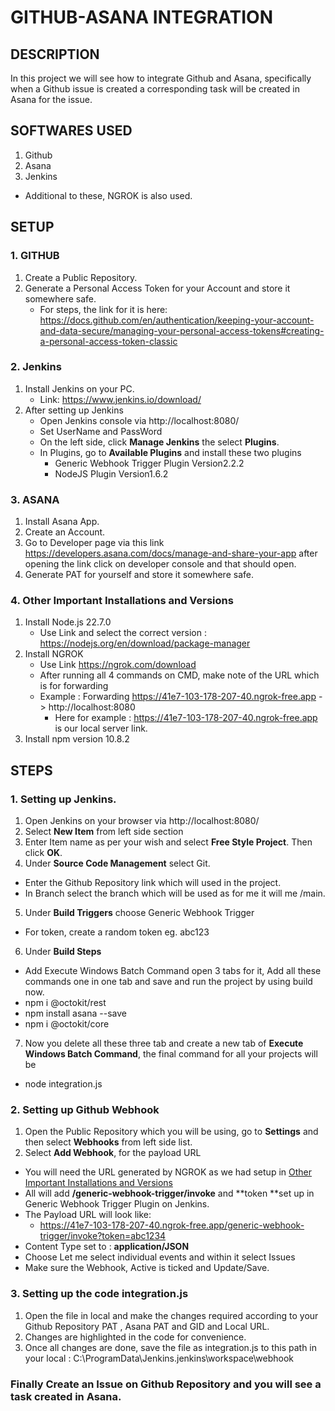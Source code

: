 # GITHUB-ASANA INTEGRATION
## DESCRIPTION
In this project we will see how to integrate Github and Asana, specifically when a Github issue is created a corresponding task will be created in Asana for the issue.

## SOFTWARES USED
1. Github
2. Asana
3. Jenkins
- Additional to these, NGROK is also used.

## SETUP
### 1. GITHUB
1. Create a Public Repository.
2. Generate a Personal Access Token for your Account and store it somewhere safe.
   - For steps, the link for it is here: https://docs.github.com/en/authentication/keeping-your-account-and-data-secure/managing-your-personal-access-tokens#creating-a-personal-access-token-classic
### 2. Jenkins
1. Install Jenkins on your PC.
   - Link: https://www.jenkins.io/download/
2. After setting up Jenkins
   - Open Jenkins console via http://localhost:8080/
   - Set UserName and PassWord
   - On the left side, click **Manage Jenkins** the select **Plugins**.
   - In Plugins, go to **Available Plugins** and install these two plugins
     - Generic Webhook Trigger Plugin Version2.2.2
     - NodeJS Plugin Version1.6.2
### 3. ASANA
1. Install Asana App.
2. Create an Account.
3. Go to Developer page via this link https://developers.asana.com/docs/manage-and-share-your-app after opening the link click on developer console and that should open.
4. Generate PAT for yourself and store it somewhere safe.
### 4. Other Important Installations and Versions
1. Install Node.js 22.7.0
   - Use Link and select the correct version : https://nodejs.org/en/download/package-manager
2. Install NGROK
   - Use Link https://ngrok.com/download
   - After running all 4 commands on CMD, make note of the URL which is for forwarding
   - Example : Forwarding                    https://41e7-103-178-207-40.ngrok-free.app -> http://localhost:8080
     - Here for example : https://41e7-103-178-207-40.ngrok-free.app is our local server link.
3. Install npm version 10.8.2
   
## STEPS
### 1. Setting up Jenkins.
1. Open Jenkins on your browser via http://localhost:8080/
2. Select **New Item** from left side section
3. Enter Item name as per your wish and select **Free Style Project**. Then click **OK**.
4. Under **Source Code Management** select Git.
  - Enter the Github Repository link which will used in the project.
  - In Branch select the branch which will be used as for me it will me /main.
5. Under **Build Triggers** choose Generic Webhook Trigger
  - For token, create a random token eg. abc123
6. Under **Build Steps**
  - Add Execute Windows Batch Command open 3 tabs for it, Add all these commands one in one tab and save and run the project by using build now.
  - npm i @octokit/rest
  - npm install asana --save
  - npm i @octokit/core
7. Now you delete all these three tab and create a new tab of **Execute Windows Batch Command**, the final command for all your projects will be
  - node integration.js
### 2. Setting up Github Webhook
1. Open the Public Repository which you will be using, go to **Settings** and then select **Webhooks** from left side list.
2. Select **Add Webhook**, for the payload URL
 - You will need the URL generated by NGROK as we had setup in [Other Important Installations and Versions](#4-other-important-installations-and-versions)
 - All will add **/generic-webhook-trigger/invoke** and **token **set up in Generic Webhook Trigger Plugin on Jenkins.
 - The Payload URL will look like:
     - https://41e7-103-178-207-40.ngrok-free.app/generic-webhook-trigger/invoke?token=abc1234
 - Content Type set to : **application/JSON**
 - Choose Let me select individual events and within it select Issues
 - Make sure the Webhook, Active is ticked and Update/Save.
### 3. Setting up the code integration.js
1. Open the file in local and make the changes required according to your Github Repository PAT , Asana PAT and GID and Local URL.
2. Changes are highlighted in the code for convenience.
3. Once all changes are done, save the file as integration.js to this path in your local :  C:\ProgramData\Jenkins\.jenkins\workspace\webhook

### Finally Create an Issue on Github Repository and you will see a task created in Asana.
